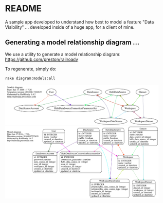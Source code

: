 # README

A sample app developed to understand how best to model a feature "Data Visibility" ... developed inside of a huge app,
for a client of mine.


## Generating a model relationship diagram ...

We use a utility to generate a model relationship diagram: https://github.com/preston/railroady

To regenerate, simply do:

    rake diagram:models:all
 
![Model diagram](./doc/models_brief.svg) 
![Model diagram](./doc/models_complete.svg)